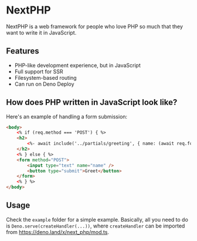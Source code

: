 # NextPHP

NextPHP is a web framework for people who love PHP so much that they want to write it in JavaScript.

## Features

- PHP-like development experience, but in JavaScript
- Full support for SSR
- Filesystem-based routing
- Can run on Deno Deploy

## How does PHP written in JavaScript look like?

Here's an example of handling a form submission:

```html
<body>
    <% if (req.method === 'POST') { %>
    <h2>
        <%- await include('../partials/greeting', { name: (await req.formData()).get('name') }) %>
    </h2>
    <% } else { %>
    <form method="POST">
        <input type="text" name="name" />
        <button type="submit">Greet</button>
    </form>
    <% } %>
</body>
```

## Usage

Check the `example` folder for a simple example. Basically, all you need to do is `Deno.serve(createHandler(...))`, where `createHandler` can be imported from <https://deno.land/x/next_php/mod.ts>.
